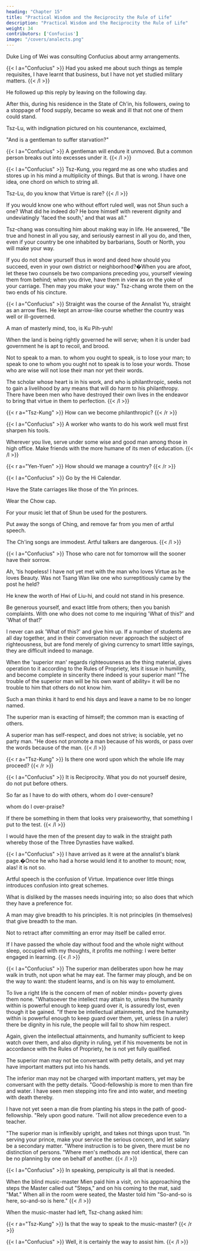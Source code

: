 ```yaml
---
heading: "Chapter 15"
title: "Practical Wisdom and the Reciprocity the Rule of Life"
description: "Practical Wisdom and the Reciprocity the Rule of Life"
weight: 34
contributors: ['Confucius']
image: "/covers/analects.png"
---
```



Duke Ling of Wei was consulting Confucius about army arrangements.

{{< l a="Confucius" >}}
Had you asked me about such things as temple requisites, I have learnt that business, but I have not yet studied military matters.
{{< /l >}}

He followed up this reply by leaving on the following day.

After this, during his residence in the State of Ch'in, his followers, owing to a stoppage of food supply, became so weak and ill that not one of them could stand. 

Tsz-Lu, with indignation pictured on his countenance, exclaimed, 

"And is a gentleman to suffer starvation?" 

{{< l a="Confucius" >}}
A gentleman will endure it unmoved. But a common person breaks out into excesses under it.
{{< /l >}}



{{< l a="Confucius" >}}
Tsz-Kung, you regard me as one who studies and stores up in his mind a multiplicity of things. But that is wrong. I have one idea, one chord on which to string all.

Tsz-Lu, do you know that Virtue is rare?
{{< /l >}}


If you would know one who without effort ruled well, was not Shun such a one? What did he indeed do? He bore himself with reverent dignity and undeviatingly 'faced the south,' and that was all." 

Tsz-chang was consulting him about making way in life. He answered, "Be true and honest in all you say, and seriously earnest in all you do, and then, even if your country be one inhabited by barbarians, South or North, you will make your way. 

If you do not show yourself thus in word and deed how should you succeed, even in your own district or neighborhood?�When you are afoot, let these two counsels be two companions preceding you, yourself viewing them from behind; when you drive, have them in view as on the yoke of your carriage. Then may you make your way." Tsz-chang wrote them on the two ends of his cincture. 

{{< l a="Confucius" >}}
Straight was the course of the Annalist Yu, straight as an arrow flies. He kept an arrow-like course whether the country was well or ill-governed. 

A man of masterly mind, too, is Ku Pih-yuh! 

When the land is being rightly governed he will serve; when it is under bad government he is apt to recoil, and brood.

Not to speak to a man. to whom you ought to speak, is to lose your man; to speak to one to whom you ought not to speak is to lose your words. Those who are wise will not lose their man nor yet their words. 

The scholar whose heart is in his work, and who is philanthropic, seeks not to gain a livelihood by any means that will do harm to his philanthropy. There have been men who have destroyed their own lives in the endeavor to bring that virtue in them to perfection.
{{< /l >}}


{{< r a="Tsz-Kung" >}}
How can we become philanthropic?
{{< /r >}}

{{< l a="Confucius" >}}
A worker who wants to do his work well must first sharpen his tools. 

Wherever you live, serve under some wise and good man among those in high office. Make friends with the more humane of its men of education.
{{< /l >}}


{{< r a="Yen-Yuen" >}}
How should we manage a country?
{{< /r >}}

{{< l a="Confucius" >}}
Go by the Hi Calendar. 

Have the State carriages like those of the Yin princes. 

Wear the Chow cap. 

For your music let that of Shun be used for the posturers. 

Put away the songs of Ching, and remove far from you men of artful speech. 

The Ch'ing songs are immodest. Artful talkers are dangerous.
{{< /l >}}

{{< l a="Confucius" >}}
Those who care not for tomorrow will the sooner have their sorrow. 

Ah, 'tis hopeless! I have not yet met with the man who loves Virtue as he loves Beauty. Was not Tsang Wan like one who surreptitiously came by the post he held? 

He knew the worth of Hwi of Liu-hi, and could not stand in his presence.

Be generous yourself, and exact little from others; then you banish complaints. With one who does not come to me inquiring 'What of this?' and 'What of that?'

I never can ask 'What of this?' and give him up. If a number of students are all day together, and in their conversation never approach the subject of righteousness, but are fond merely of giving currency to smart little sayings, they are difficult indeed to manage. 

When the 'superior man' regards righteousness as the thing material, gives operation to it according to the Rules of Propriety, lets it issue in humility, and become complete in sincerity there indeed is your superior man! "The trouble of the superior man will be his own want of ability=  it will be no trouble to him that others do not know him. 

Such a man thinks it hard to end his days and leave a name to be no longer named. 

The superior man is exacting of himself; the common man is exacting of others. 

A superior man has self-respect, and does not strive; is sociable, yet no party man. "He does not promote a man because of his words, or pass over the words because of the man.
{{< /l >}}

{{< r a="Tsz-Kung" >}}
Is there one word upon which the whole life may proceed?
{{< /r >}}

{{< l a="Confucius" >}}
It is Reciprocity.  What you do not yourself desire, do not put before others. 

So far as I have to do with others, whom do I over-censure? 

whom do I over-praise? 

If there be something in them that looks very praiseworthy, that something I put to the test. 
{{< /l >}}


I would have the men of the present day to walk in the straight path whereby those of the Three Dynasties have walked. 

{{< l a="Confucius" >}}
I have arrived as it were at the annalist's blank page.�Once he who had a horse would lend it to another to mount; now, alas! it is not so. 

Artful speech is the confusion of Virtue. Impatience over little things introduces confusion into great schemes. 

What is disliked by the masses needs inquiring into; so also does that which they have a preference for. 

A man may give breadth to his principles. It is not principles (in themselves) that give breadth to the man.

Not to retract after committing an error may itself be called error. 

If I have passed the whole day without food and the whole night without sleep, occupied with my thoughts, it profits me nothing: I were better engaged in learning. 
{{< /l >}}


{{< l a="Confucius" >}}
The superior man deliberates upon how he may walk in truth, not upon what he may eat. The farmer may plough, and be on the way to want: the student learns, and is on his way to emolument. 

To live a right life is the concern of men of nobler minds=  poverty gives them none. "Whatsoever the intellect may attain to, unless the humanity within is powerful enough to keep guard over it, is assuredly lost, even though it be gained. "If there be intellectual attainments, and the humanity within is powerful enough to keep guard over them, yet, unless (in a ruler) there be dignity in his rule, the people will fail to show him respect. 

Again, given the intellectual attainments, and humanity sufficient to keep watch over them, and also dignity in ruling, yet if his movements be not in accordance with the Rules of Propriety, he is not yet fully qualified. 

The superior man may not be conversant with petty details, and yet may have important matters put into his hands. 

The inferior man may not be charged with important matters, yet may be conversant with the petty details. "Good-fellowship is more to men than fire and water. I have seen men stepping into fire and into water, and meeting with death thereby. 

I have not yet seen a man die from planting his steps in the path of good-fellowship. "Rely upon good nature. 'Twill not allow precedence even to a teacher. 

"The superior man is inflexibly upright, and takes not things upon trust. "In serving your prince, make your service the serious concern, and let salary be a secondary matter. "Where instruction is to be given, there must be no distinction of persons. "Where men's methods are not identical, there can be no planning by one on behalf of another. 
{{< /l >}}

{{< l a="Confucius" >}}
In speaking, perspicuity is all that is needed.

When the blind music-master Mien paid him a visit, on his approaching the steps the Master called out "Steps," and on his coming to the mat, said "Mat." When all in the room were seated, the Master told him "So-and-so is here, so-and-so is here." 
{{< /l >}}

When the music-master had left, Tsz-chang asked him:

{{< r a="Tsz-Kung" >}}
Is that the way to speak to the music-master?
{{< /r >}}

{{< l a="Confucius" >}}
Well, it is certainly the way to assist him.
{{< /l >}}